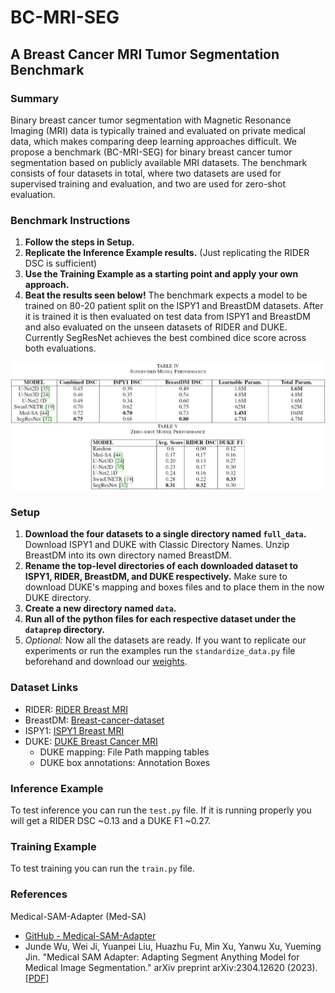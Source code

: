 # BC-MRI-SEG

## A Breast Cancer MRI Tumor Segmentation Benchmark

### Summary
Binary breast cancer tumor segmentation with Magnetic Resonance Imaging (MRI) data is typically trained and evaluated on private medical data, which makes comparing deep learning approaches difficult. We propose a benchmark (BC-MRI-SEG) for binary breast cancer tumor segmentation based on publicly available MRI datasets. The benchmark consists of four datasets in total, where two datasets are used for supervised training and evaluation, and two are used for zero-shot evaluation.

### Benchmark Instructions
1. **Follow the steps in Setup.**
2. **Replicate the Inference Example results.** (Just replicating the RIDER DSC is sufficient)
3. **Use the Training Example as a starting point and apply your own approach.**
4. **Beat the results seen below!** The benchmark expects a model to be trained on 80-20 patient split on the ISPY1 and BreastDM datasets. After it is trained it is then evaluated on test data from ISPY1 and BreastDM and also evaluated on the unseen datasets of RIDER and DUKE. Currently SegResNet achieves the best combined dice score across both evaluations.

![Breast Cancer MRI](images/results.png)

### Setup
1. **Download the four datasets to a single directory named `full_data`.** Download ISPY1 and DUKE with Classic Directory Names. Unzip BreastDM into its own directory named BreastDM.
2. **Rename the top-level directories of each downloaded dataset to ISPY1, RIDER, BreastDM, and DUKE respectively.** Make sure to download DUKE's mapping and boxes files and to place them in the now DUKE directory.
3. **Create a new directory named `data`.**
4. **Run all of the python files for each respective dataset under the `dataprep` directory.**
5. *Optional:* Now all the datasets are ready. If you want to replicate our experiments or run the examples run the `standardize_data.py` file beforehand and download our [weights](https://drive.google.com/file/d/1fcUzheXMvmmrV3CKt0woC_9aHi_ltrwA/view?usp=sharing).

### Dataset Links
- RIDER: [RIDER Breast MRI](https://wiki.cancerimagingarchive.net/display/Public/RIDER+Breast+MRI)
- BreastDM: [Breast-cancer-dataset](https://github.com/smallboy-code/Breast-cancer-dataset)
- ISPY1: [ISPY1 Breast MRI](https://wiki.cancerimagingarchive.net/pages/viewpage.action?pageId=101942541#101942541215b684587f64c8cab1ffc45cd63f339)
- DUKE: [DUKE Breast Cancer MRI](https://www.cancerimagingarchive.net/collection/duke-breast-cancer-mri/)
  - DUKE mapping: File Path mapping tables
  - DUKE box annotations: Annotation Boxes

### Inference Example
To test inference you can run the `test.py` file. If it is running properly you will get a RIDER DSC ~0.13 and a DUKE F1 ~0.27.

### Training Example
To test training you can run the `train.py` file.

### References
Medical-SAM-Adapter (Med-SA)
- [GitHub - Medical-SAM-Adapter](https://github.com/KidsWithTokens/Medical-SAM-Adapter)
- Junde Wu, Wei Ji, Yuanpei Liu, Huazhu Fu, Min Xu, Yanwu Xu, Yueming Jin. "Medical SAM Adapter: Adapting Segment Anything Model for Medical Image Segmentation." arXiv preprint arXiv:2304.12620 (2023). [\[PDF\]](https://arxiv.org/abs/2304.12620)

